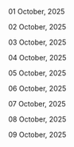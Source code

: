 01 October, 2025

02 October, 2025

03 October, 2025

04 October, 2025

05 October, 2025

06 October, 2025

07 October, 2025

08 October, 2025

09 October, 2025